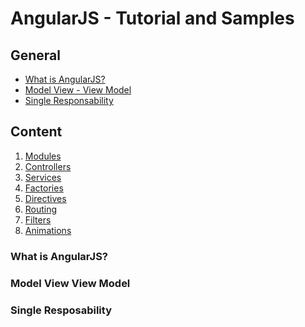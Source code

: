 # AngularJS - Tutorial and Samples

## General
* [What is AngularJS?](#whatisangularjs?)    
* [Model View - View Model](http://)
* [Single Responsability]()

## Content
1. [Modules]()
2. [Controllers]()
3. [Services]()
4. [Factories]()
5. [Directives]()
6. [Routing]()
7. [Filters]()
8. [Animations]()

### What is AngularJS?

### Model View View Model

### Single Resposability
